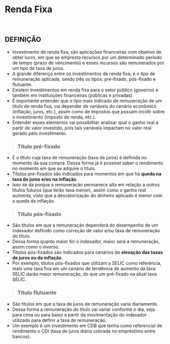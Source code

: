 # Renda Fixa

<br>

## DEFINIÇÃO
* Investimento de renda fixa, são aplicações financeiras com objetivo de obter lucro, em que se empresta recursos por um determinado período de tempo (prazo de vencimento) e esses recursos são remunerados por um tipo de taxa de juros.
* A grande diferença entre os investimentos de renda fixa, é o tipo de remuneração aplicada, sendo três os tipos: pré-fixado, pós-fixado e flutuante.
* Existem investimentos em renda fixa para o setor público (governo) e também em instituições financeiras (públicas e privadas).
* É importante entender que o tipo mais indicado de remuneração de um título de renda fixa, vai depender de variáveis do cenário econômico (inflação, juros, etc.), assim como de impostos que possam incidir sobre o investimento (imposto de renda, etc.).
* Entender esses elementos vai possibilitar analisar qual o ganho real a partir do valor investido, pois tais variáveis impactam no valor real gerado pelo investimento.

> ### Título pré-fixado
* É o título cuja taxa de remuneração (taxa de juros) é definida no momento da sua compra. Dessa forma já é possível saber o rendimento no momento em que se adquire o título.
* Títulos pré-fixados são indicados para momentos em que há **queda na taxa de juros e/ou na inflação**.
* Isso se da porque a remuneração permanece alta em relação a outros títulos futuros (que terão taxa menor), assim como o ganho real aumenta, visto que a desvalorização do dinheiro aplicado é menor com a queda da inflação.

> ### Título pós-fixado
* São títulos em que a remuneração dependerá do desempenho de um indexador definido como correção de valor e/ou taxa de remuneração do título. 
* Dessa forma quanto maior for o indexador, maior será a remuneração, assim como o inverso.
* Títulos pós-fixados são indicados para cenários de **elevação das taxas de juros ou da inflação**.
* Por exemplo, títulos pós-fixados que utilizam a SELIC como referência, mais uma taxa fixa em um cenário de tendência de aumento da taxa SELIC darão maior remuneração, do que um pré-fixado na atual taxa SELIC.

> ### Título flutuante
* São títulos em que a taxa de juros de remuneração varia diariamente.
* Dessa forma a remuneração do título vai variar conforme o dia, seja para cima ou para baixo a partir da movimentação do indexador utilizado para definir a taxa de remuneração.
* Um exemplo é um investimento em CDB que tenha como referencial de rendimento o CDI (taxa de juros diária cobrada no empréstimo entre bancos).

